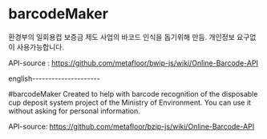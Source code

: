 # barcodeMaker
환경부의 일회용컵 보증금 제도 사업의 바코드 인식을 돕기위해 만듬.
개인정보 요구없이 사용가능합니다.

API-source : https://github.com/metafloor/bwip-js/wiki/Online-Barcode-API


english---------------------

#barcodeMaker
Created to help with barcode recognition of the disposable cup deposit system project of the Ministry of Environment.
You can use it without asking for personal information.

API-source: https://github.com/metafloor/bzip-js/wiki/Online-Barcode-API
